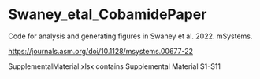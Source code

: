 # Swaney_etal_CobamidePaper
Code for analysis and generating figures in Swaney et al. 2022. mSystems.

https://journals.asm.org/doi/10.1128/msystems.00677-22

SupplementalMaterial.xlsx contains Supplemental Material S1-S11
